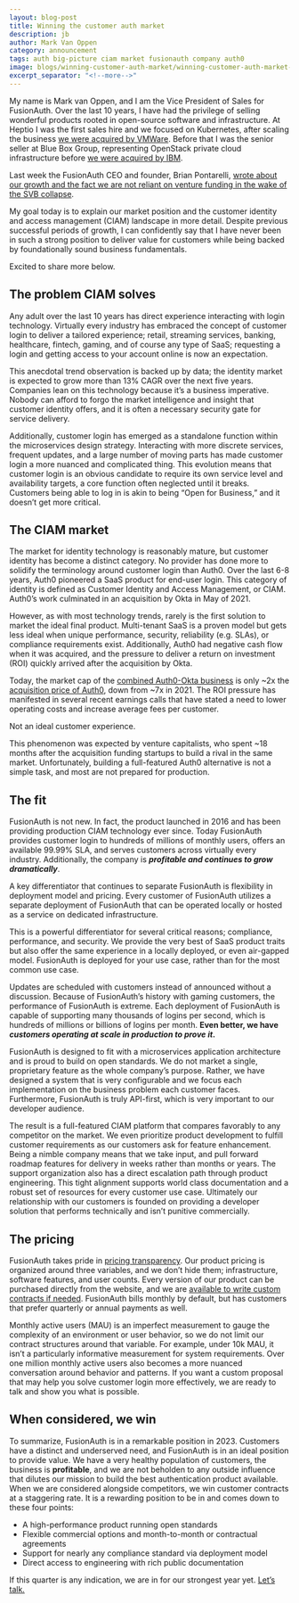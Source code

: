 ```yaml
---
layout: blog-post
title: Winning the customer auth market
description: jb
author: Mark Van Oppen
category: announcement
tags: auth big-picture ciam market fusionauth company auth0
image: blogs/winning-customer-auth-market/winning-customer-auth-market-header.png
excerpt_separator: "<!--more-->"
---
```


My name is Mark van Oppen, and I am the Vice President of Sales for FusionAuth. Over the last 10 years, I have had the privilege of selling wonderful products rooted in open-source software and infrastructure. At Heptio I was the first sales hire and we focused on Kubernetes, after scaling the business [we were acquired by VMWare](https://techcrunch.com/2018/11/06/vmware-acquires-heptio-the-startup-founded-by-2-co-founders-of-kubernetes/). Before that I was the senior seller at Blue Box Group, representing OpenStack private cloud infrastructure before [we were acquired by IBM](https://www.geekwire.com/2015/ibm-acquires-seattles-blue-box-in-exit-for-private-cloud-startup/). 

Last week the FusionAuth CEO and founder, Brian Pontarelli, [wrote about our growth and the fact we are not reliant on venture funding in the wake of the SVB collapse](/blog/2023/03/10/fusionauth-and-svb).

<!--more-->

My goal today is to explain our market position and the customer identity and access management (CIAM) landscape in more detail. Despite previous successful periods of growth, I can confidently say that I have never been in such a strong position to deliver value for customers while being backed by foundationally sound business fundamentals.

Excited to share more below.

## The problem CIAM solves

Any adult over the last 10 years has direct experience interacting with login technology. Virtually every industry has embraced the concept of customer login to deliver a tailored experience; retail, streaming services, banking, healthcare, fintech, gaming, and of course any type of SaaS; requesting a login and getting access to your account online is now an expectation.  

This anecdotal trend observation is backed up by data; the identity market is expected to grow more than 13% CAGR over the next five years. Companies lean on this technology because it’s a business imperative. Nobody can afford to forgo the market intelligence and insight that customer identity offers, and it is often a necessary security gate for service delivery. 

Additionally, customer login has emerged as a standalone function within the microservices design strategy. Interacting with more discrete services, frequent updates, and a large number of moving parts has made customer login a more nuanced and complicated thing. This evolution means that customer login is an obvious candidate to require its own service level and availability targets, a core function often neglected until it breaks. Customers being able to log in is akin to being “Open for Business,” and it doesn’t get more critical.

## The CIAM market

The market for identity technology is reasonably mature, but customer identity has become a distinct category. No provider has done more to solidify the terminology around customer login than Auth0. Over the last 6-8 years, Auth0 pioneered a SaaS product for end-user login. This category of identity is defined as Customer Identity and Access Management, or CIAM. Auth0’s work culminated in an acquisition by Okta in May of 2021.  

However, as with most technology trends, rarely is the first solution to market the ideal final product. Multi-tenant SaaS is a proven model but gets less ideal when unique performance, security, reliability (e.g. SLAs), or compliance requirements exist. Additionally, Auth0 had negative cash flow when it was acquired, and the pressure to deliver a return on investment (ROI) quickly arrived after the acquisition by Okta.

Today, the market cap of the [combined Auth0-Okta business](https://www.google.com/finance/quote/OKTA:NASDAQ) is only ~2x the [acquisition price of Auth0](https://venturebeat.com/business/okta-completes-6-5-billion-auth0-acquisition/), down from ~7x in 2021. The ROI pressure has manifested in several recent earnings calls that have stated a need to lower operating costs and increase average fees per customer. 

Not an ideal customer experience. 

This phenomenon was expected by venture capitalists, who spent ~18 months after the acquisition funding startups to build a rival in the same market. Unfortunately, building a full-featured Auth0 alternative is not a simple task, and most are not prepared for production.

## The fit

FusionAuth is not new. In fact, the product launched in 2016 and has been providing production CIAM technology ever since. Today FusionAuth provides customer login to hundreds of millions of monthly users, offers an available 99.99% SLA, and serves customers across virtually every industry. Additionally, the company is **_profitable and continues to grow dramatically_**. 

A key differentiator that continues to separate FusionAuth is flexibility in deployment model and pricing. Every customer of FusionAuth utilizes a separate deployment of FusionAuth that can be operated locally or hosted as a service on dedicated infrastructure.

This is a powerful differentiator for several critical reasons; compliance, performance, and security. We provide the very best of SaaS product traits but also offer the same experience in a locally deployed, or even air-gapped model. FusionAuth is deployed for your use case, rather than for the most common use case.

Updates are scheduled with customers instead of announced without a discussion. Because of FusionAuth’s history with gaming customers, the performance of FusionAuth is extreme.  Each deployment of FusionAuth is capable of supporting many thousands of logins per second, which is  hundreds of millions or billions of logins per month. **Even better, we have _customers operating at scale in production to prove it_.**

FusionAuth is designed to fit with a microservices application architecture and is proud to build on open standards. We do not market a single, proprietary feature as the whole company’s purpose. Rather, we have designed a system that is very configurable and we focus each implementation on the business problem each customer faces. Furthermore, FusionAuth is truly API-first, which is very important to our developer audience.

The result is a full-featured CIAM platform that compares favorably to any competitor on the market. We even prioritize product development to fulfill customer requirements as our customers ask for feature enhancement. Being a nimble company means that we take input, and pull forward roadmap features for delivery in weeks rather than months or years. The support organization also has a direct escalation path through product engineering. This tight alignment supports world class documentation and a robust set of resources for every customer use case. Ultimately our relationship with our customers is founded on providing a developer solution that performs technically and isn’t punitive commercially.

## The pricing

FusionAuth takes pride in [pricing transparency](/pricing). Our product pricing is organized around three variables, and we don’t hide them; infrastructure, software features, and user counts. Every version of our product can be purchased directly from the website, and we are [available to write custom contracts if needed](/contact). FusionAuth bills monthly by default, but has customers that prefer quarterly or annual payments as well.

Monthly active users (MAU) is an imperfect measurement to gauge the complexity of an environment or user behavior, so we do not limit our contract structures around that variable. For example, under 10k MAU, it isn’t a particularly informative measurement for system requirements.  Over one million monthly active users also becomes a more nuanced conversation around behavior and patterns. If you want a custom proposal that may help you solve customer login more effectively, we are ready to talk and show you what is possible.

## When considered, we win

To summarize, FusionAuth is in a remarkable position in 2023. Customers have a distinct and underserved need, and FusionAuth is in an ideal position to provide value. We have a very healthy population of customers, the business is **profitable**, and we are not beholden to any outside influence that dilutes our mission to build the best authentication product available.  When we are considered alongside competitors, we win customer contracts at a staggering rate. It is a rewarding position to be in and comes down to these four points:

* A high-performance product running open standards
* Flexible commercial options and month-to-month or contractual agreements
* Support for nearly any compliance standard via deployment model
* Direct access to engineering with rich public documentation

If this quarter is any indication, we are in for our strongest year yet. [Let’s talk.](/contact)
